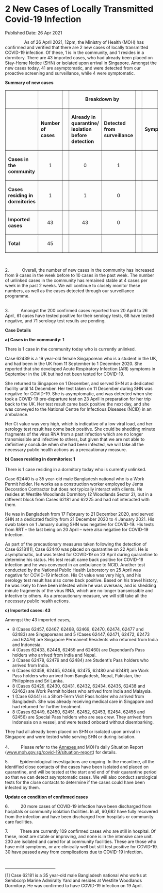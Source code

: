 <html>
    <meta http-equiv="Content-Type" content="text/html; charset=utf-8"/>
    <meta charset="utf-8"/>
    <title>2 New Cases of Locally Transmitted  Covid-19 Infection </title>
    <body><h1>2 New Cases of Locally Transmitted  Covid-19 Infection </h1>
    <p>Published Date: 26 Apr 2021</p> <p>&nbsp; &nbsp; &nbsp; &nbsp; &nbsp; &nbsp; &nbsp; &nbsp; As of 26 April 2021, 12pm, the Ministry of Health (MOH) has confirmed and verified that there are 2 new cases of locally transmitted COVID-19 infection. Of these, 1 is in the community, and 1 resides in a dormitory. There are 43 imported cases, who had already been placed on Stay-Home Notice (SHN) or isolated upon arrival in Singapore. Amongst the new cases today, 41 are asymptomatic, and were detected from our proactive screening and surveillance, while 4 were symptomatic.&nbsp;</p> <p><strong>Summary of new cases</strong></p> <table border="1" cellspacing="0" cellpadding="0" width="605"> <tbody><tr> <td width="129"> <p align="right">&nbsp;</p> </td> <td width="60"> <p>&nbsp;</p> </td> <td width="16" valign="top"> <p>&nbsp;</p> </td> <td width="192" colspan="2"> <p align="center"><strong>Breakdown by</strong></p> </td> <td width="16" valign="top"> <p>&nbsp;</p> </td> <td width="192" colspan="2"> <p align="center"><strong>Breakdown by</strong></p> </td> </tr> <tr> <td width="129"> <p align="right">&nbsp;</p> </td> <td width="60"> <p><strong>Number of cases</strong></p> </td> <td width="16" valign="top"> <p>&nbsp;</p> </td> <td width="96"> <p><strong>Already in quarantine/ isolation before detection</strong></p> </td> <td width="96"> <p><strong>Detected from surveillance</strong></p> </td> <td width="16" valign="top"> <p>&nbsp;</p> </td> <td width="96"> <p><strong>Symptomatic</strong></p> </td> <td width="96"> <p><strong>Asymptomatic</strong></p> </td> </tr> <tr> <td width="129"> <p><strong>Cases in the community</strong></p> </td> <td width="60"> <p align="center">1</p> </td> <td width="16" valign="top"> <p align="center">&nbsp;</p> </td> <td width="96"> <p align="center">0</p> </td> <td width="96"> <p align="center">1</p> </td> <td width="16" valign="top"> <p align="center">&nbsp;</p> </td> <td width="96"> <p align="center">0</p> </td> <td width="96"> <p align="center">1</p> </td> </tr> <tr> <td width="129"> <p><strong>Cases residing in dormitories</strong></p> </td> <td width="60"> <p align="center">1</p> </td> <td width="16" valign="top"> <p align="center">&nbsp;</p> </td> <td width="96"> <p align="center">1</p> </td> <td width="96"> <p align="center">0</p> </td> <td width="16" valign="top"> <p align="center">&nbsp;</p> </td> <td width="96"> <p align="center">0</p> </td> <td width="96"> <p align="center">1</p> </td> </tr> <tr> <td width="129"> <p><strong>Imported cases</strong></p> </td> <td width="60"> <p align="center">43</p> </td> <td width="16" valign="top"> <p align="center">&nbsp;</p> </td> <td width="96"> <p align="center">43</p> </td> <td width="96"> <p align="center">0</p> </td> <td width="16" valign="top"> <p align="center">&nbsp;</p> </td> <td width="96"> <p align="center">4</p> </td> <td width="96"> <p align="center">39</p> </td> </tr> <tr> <td width="129"> <p><strong>Total</strong></p> </td> <td width="60"> <p align="center">45</p> </td> <td width="16" valign="top"> <p align="center">&nbsp;</p> </td> <td width="96"> <p align="center">&nbsp;</p> </td> <td width="96"> <p align="center">&nbsp;</p> </td> <td width="16" valign="top"> <p align="center">&nbsp;</p> </td> <td width="96"> <p align="center">&nbsp;</p> </td> <td width="96"> <p align="center">&nbsp;</p> </td> </tr> </tbody></table> <p>&nbsp;</p> <p>2.&nbsp; &nbsp; &nbsp; &nbsp; &nbsp; &nbsp;Overall, the number of new cases in the community has increased from 9 cases in the week before to 10 cases in the past week. The number of unlinked cases in the community has remained stable at 4 cases per week in the past 2 weeks.&nbsp;We will continue to closely monitor these numbers, as well as the cases detected through our surveillance programme.<p><br>3.&nbsp; &nbsp; &nbsp; &nbsp; &nbsp; Amongst the 200 confirmed cases reported from 20 April to 26 April, 61 cases have tested positive for their serology tests, 68 have tested negative, and 71 serology test results are pending.</p></p><p><p><strong>Case Details</strong></p><p><strong>a) Cases in the community: 1</strong></p><p>There is 1 case in the community today who is currently unlinked.</p><p>Case 62439 is a 19 year-old female Singaporean who is a student in the UK, and had been in the UK from 11 September to 1 December 2020. She reported that she developed Acute Respiratory Infection (ARI) symptoms in September in the UK but had not been tested for COVID-19.</p><p>She returned to Singapore on 1 December, and served SHN at a dedicated facility until 14 December. Her test taken on 11 December during SHN was negative for COVID-19. She is asymptomatic, and was detected when she took a COVID-19 pre-departure test on 23 April in preparation for her trip back to the UK. Her test result came back positive the next day, and she was conveyed to the National Centre for Infectious Diseases (NCID) in an ambulance.</p><p>Her Ct value was very high, which is indicative of a low viral load, and her serology test result has come back positive. She could be shedding minute fragments of the virus RNA from a past infection which are no longer transmissible and infective to others, but given that we are not able to definitively conclude when she had been infected, we will take all the necessary public health actions as a precautionary measure. </p><p><strong>b) Cases residing in dormitories: 1<br><br></strong>There is 1 case residing in a dormitory today who is currently unlinked.</p><p>Case 62440 is a 35 year-old male Bangladesh national who is a Work Permit holder. He works as a construction worker employed by Jenta Decoration Contractor but does not typically interact with clients. He resides at Westlite Woodlands Dormitory (2 Woodlands Sector 2), but in a different block from Cases 62181 and 62225 and had not interacted with them.</p><p>He was in Bangladesh from 17 February to 21 December 2020, and served SHN at a dedicated facility from 21 December 2020 to 4 January 2021. His swab taken on 1 January during SHN was negative for COVID-19. His tests from RRT – the last being on 20 April – were also negative for COVID-19 infection.</p><p>As part of the precautionary measures taken following the detection of Case 62181[1], Case 62440 was placed on quarantine on 22 April. He is asymptomatic, but was tested for COVID-19 on 23 April during quarantine to determine his status. His test result came back positive for COVID-19 infection and he was conveyed in an ambulance to NCID. Another test conducted by the National Public Health Laboratory on 25 April was negative for COVID-19 infection. His Ct value was very high, and his serology test result has also come back positive. Based on his travel history, he was likely to have been infected while he was overseas, and is shedding minute fragments of the virus RNA, which are no longer transmissible and infective to others. As a precautionary measure, we will still take all the necessary public health actions. </p><p><strong>c) Imported cases: 43</strong></p><p>Amongst the 43 imported cases,</p></p> <ul><li>8 (Cases 62457, 62467, 62468, 62469, 62470, 62474, 62477 and 62483) are Singaporeans and 5 (Cases 62447, 62471, 62472, 62473 and 62476) are Singapore Permanent Residents who returned from India and Indonesia.</li><li>4 (Cases 62433, 62448, 62459 and 62460) are Dependant’s Pass holders who arrived from India and Nepal.</li><li>3 (Cases 62478, 62479 and 62484) are Student's Pass holders who arrived from India.</li><li>6 (Cases 62458, 62465, 62466, 62475, 62480 and 62481) are Work Pass holders who arrived from Bangladesh, Nepal, Pakistan, the Philippines and Sri Lanka.</li><li>8 (Cases 62429, 62430, 62431, 62432, 62434, 62435, 62438 and 62462) are Work Permit holders who arrived from India and Malaysia.</li><li>1 (Case 62441) is a Short-Term Visit Pass holder who arrived from Bangladesh. She was already receiving medical care in Singapore and had returned for further treatment. </li><li>8 (Cases 62449, 62450, 62451, 62452, 62453, 62454, 62455 and 62456) are Special Pass holders who are sea crew. They arrived from Indonesia on a vessel, and were tested onboard without disembarking.</li></ul><p>They had all already been placed on SHN or isolated upon arrival in Singapore and were tested while serving SHN or during isolation.<br><br>4.&nbsp; &nbsp; &nbsp; &nbsp; &nbsp; Please refer to the <a href="deb628bd-db3d-4b4d-987b-95a64d590ffe" title="Annexes ">Annexes </a>and MOH’s daily Situation Report (<a href="http://www.moh.gov.sg/covid-19/situation-report">www.moh.gov.sg/covid-19/situation-report</a>) for details.</p><p><p>5.<b>&nbsp; &nbsp; &nbsp; &nbsp; &nbsp; &nbsp;</b>Epidemiological investigations are ongoing. In the meantime, all the identified close contacts of the cases have been isolated and placed on quarantine, and will be tested at the start and end of their quarantine period so that we can detect asymptomatic cases. We will also conduct serological tests for the close contacts to determine if the cases could have been infected by them.</p></p><p><p><strong>Update on condition of confirmed cases</strong></p><p>6.&nbsp; &nbsp; &nbsp; &nbsp; &nbsp; 20 more cases of COVID-19 infection have been discharged from hospitals or community isolation facilities. In all, 60,682 have fully recovered from the infection and have been discharged from hospitals or community care facilities.</p></p><p><p>7.&nbsp; &nbsp; &nbsp; &nbsp; &nbsp; There are currently 109 confirmed cases who are still in hospital. Of these, most are stable or improving, and none is in the intensive care unit. 230 are isolated and cared for at community facilities. These are those who have mild symptoms, or are clinically well but still test positive for COVID-19. 30 have passed away from complications due to COVID-19 infection.</p></p> <div><br clear="all"> <hr align="left" size="1" width="33%"> <div id="ftn1"> <p>[1] Case 62181 is a 35 year-old male Bangladesh national who works at Sembcorp Marine Admiralty Yard and resides at Westlite Woodlands Dormitory. He was confirmed to have COVID-19 infection on 19 April.</p> </div> </div></body>
</html>